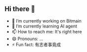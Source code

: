 ## Hi there 👋

- 🔭 I’m currently working on Bitmain
- 🌱 I’m currently learning AI agent
- 📫 How to reach me: It's right here
- 😄 Pronouns: ...
- ⚡ Fun fact: 有志者事竟成
